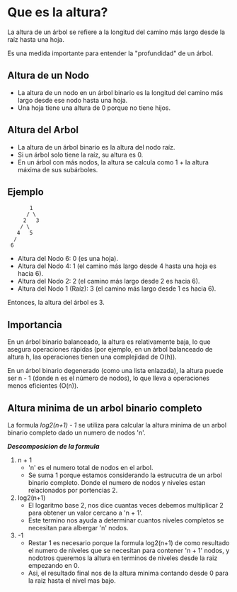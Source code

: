 # Que es la altura?

La altura de un árbol se refiere a la longitud del camino más largo desde la raíz hasta una hoja. 

Es una medida importante para entender la "profundidad" de un árbol.

## Altura de un Nodo

- La altura de un nodo en un árbol binario es la longitud del camino más largo desde ese nodo hasta una hoja.
- Una hoja tiene una altura de 0 porque no tiene hijos.

## Altura del Arbol

- La altura de un árbol binario es la altura del nodo raíz.
- Si un árbol solo tiene la raíz, su altura es 0. 
- En un árbol con más nodos, la altura se calcula como 1 + la altura máxima de sus subárboles.

## Ejemplo

```text
       1
      / \
     2   3
    / \
   4   5
  /
 6
```

- Altura del Nodo 6: 0 (es una hoja). 
- Altura del Nodo 4: 1 (el camino más largo desde 4 hasta una hoja es hacia 6). 
- Altura del Nodo 2: 2 (el camino más largo desde 2 es hacia 6). 
- Altura del Nodo 1 (Raíz): 3 (el camino más largo desde 1 es hacia 6).

Entonces, la altura del árbol es 3.

## Importancia

En un árbol binario balanceado, la altura es relativamente baja, lo que asegura operaciones rápidas (por ejemplo, en un árbol balanceado de altura h, las operaciones tienen una complejidad de O(h)).

En un árbol binario degenerado (como una lista enlazada), la altura puede ser n - 1 (donde n es el número de nodos), lo que lleva a operaciones menos eficientes (O(n)).

## Altura minima de un arbol binario completo

La formula _log2(n+1) - 1_ se utiliza para calcular la altura minima de un arbol binario completo dado un numero de nodos 'n'.

***Descomposicion de la formula***
1. n + 1
    - 'n' es el numero total de nodos en el arbol.
    - Se suma 1 porque estamos considerando la estrucutra de un arbol binario completo. Donde el numero de nodos y niveles estan relacionados por portencias 2.
2. log2(n+1)
    - El logaritmo base 2, nos dice cuantas veces debemos multiplicar 2 para obtener un valor cercano a 'n + 1'.
    - Este termino nos ayuda a determinar cuantos niveles completos se necesitan para albergar 'n' nodos.
3. -1
    - Restar 1 es necesario porque la formula log2(n+1) de como resultado el numero de niveles que se necesitan para contener 'n + 1' nodos, y nodotros queremos la altura en terminos de niveles desde la raiz empezando en 0.
    - Asi, el resultado final nos de la altura minima contando desde 0 para la raiz hasta el nivel mas bajo.